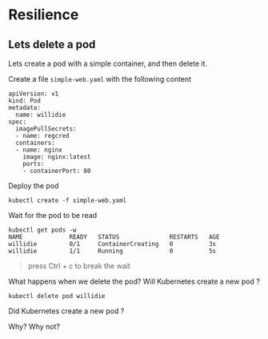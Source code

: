 # Resilience

## Lets delete a pod

Lets create a pod with a simple container, and then delete it. 

Create a file `simple-web.yaml` with the following content
```
apiVersion: v1
kind: Pod
metadata:
  name: willidie
spec:
  imagePullSecrets:
  - name: regcred
  containers:
  - name: nginx
    image: nginx:latest
    ports:
    - containerPort: 80
```

Deploy the pod
```
kubectl create -f simple-web.yaml
```

Wait for the pod to be read
```
kubectl get pods -w
NAME             READY   STATUS              RESTARTS   AGE
willidie         0/1     ContainerCreating   0          3s
willidie         1/1     Running             0          5s

```
> press Ctrl + c to break the wait

What happens when we delete the pod? Will Kubernetes create a new pod ?

```
kubectl delete pod willidie
```

Did Kubernetes create a new pod ?

Why? Why not?